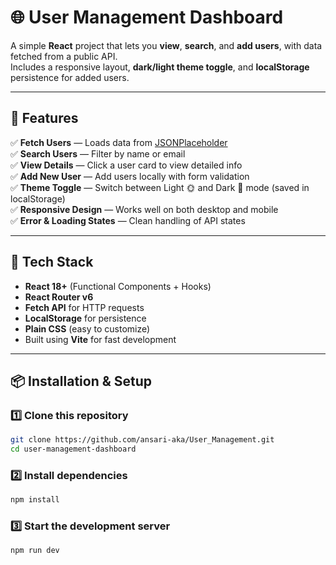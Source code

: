 # 🌐 User Management Dashboard

A simple **React** project that lets you **view**, **search**, and **add users**, with data fetched from a public API.  
Includes a responsive layout, **dark/light theme toggle**, and **localStorage** persistence for added users.

---

## 🚀 Features

✅ **Fetch Users** — Loads data from [JSONPlaceholder](https://jsonplaceholder.typicode.com/users)  
✅ **Search Users** — Filter by name or email  
✅ **View Details** — Click a user card to view detailed info  
✅ **Add New User** — Add users locally with form validation  
✅ **Theme Toggle** — Switch between Light 🌞 and Dark 🌙 mode (saved in localStorage)  
✅ **Responsive Design** — Works well on both desktop and mobile  
✅ **Error & Loading States** — Clean handling of API states  

---

## 🧩 Tech Stack

- **React 18+** (Functional Components + Hooks)  
- **React Router v6**  
- **Fetch API** for HTTP requests  
- **LocalStorage** for persistence  
- **Plain CSS** (easy to customize)  
- Built using **Vite** for fast development  

---

## 📦 Installation & Setup

### 1️⃣ Clone this repository
```bash
git clone https://github.com/ansari-aka/User_Management.git
cd user-management-dashboard
```
### 2️⃣ Install dependencies
```bash
npm install
```

### 3️⃣ Start the development server
```bash
npm run dev
```